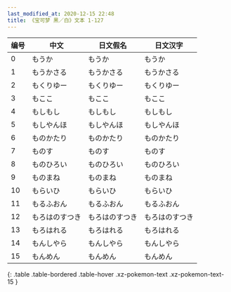 ```yaml
---
last_modified_at: 2020-12-15 22:48
title: 《宝可梦 黑／白》文本 1-127
---
```

| 编号 | 中文 | 日文假名 | 日文汉字 |
| ---- | ---- | ---- | --- |
| 0 | もうか | もうか | もうか |
| 1 | もうかさる | もうかさる | もうかさる |
| 2 | もくりゆー | もくりゆー | もくりゆー |
| 3 | もここ | もここ | もここ |
| 4 | もしもし | もしもし | もしもし |
| 5 | もしやんほ | もしやんほ | もしやんほ |
| 6 | ものかたり | ものかたり | ものかたり |
| 7 | ものす | ものす | ものす |
| 8 | ものひろい | ものひろい | ものひろい |
| 9 | ものまね | ものまね | ものまね |
| 10 | もらいひ | もらいひ | もらいひ |
| 11 | もるふおん | もるふおん | もるふおん |
| 12 | もろはのすつき | もろはのすつき | もろはのすつき |
| 13 | もろはれる | もろはれる | もろはれる |
| 14 | もんしやら | もんしやら | もんしやら |
| 15 | もんめん | もんめん | もんめん |
{: .table .table-bordered .table-hover .xz-pokemon-text .xz-pokemon-text-15 }